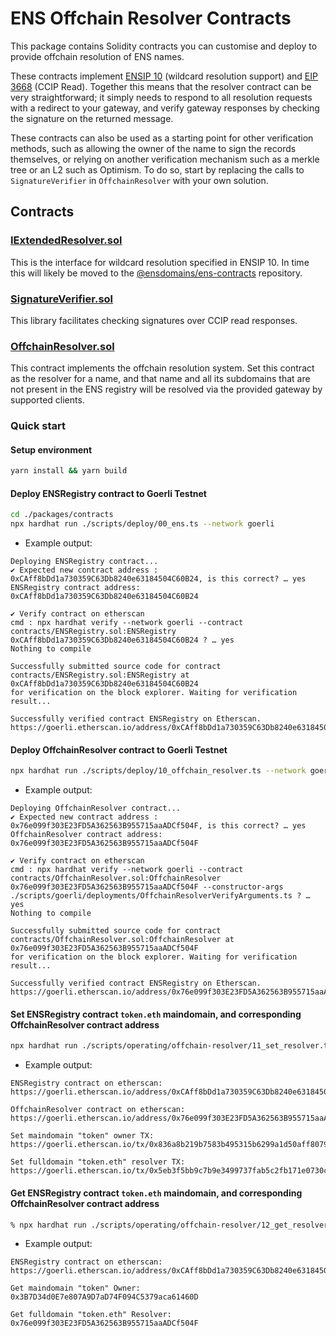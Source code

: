 # ENS Offchain Resolver Contracts

This package contains Solidity contracts you can customise and deploy to provide offchain resolution of ENS names.

These contracts implement [ENSIP 10](https://docs.ens.domains/ens-improvement-proposals/ensip-10-wildcard-resolution) (wildcard resolution support) and [EIP 3668](https://eips.ethereum.org/EIPS/eip-3668) (CCIP Read). Together this means that the resolver contract can be very straightforward; it simply needs to respond to all resolution requests with a redirect to your gateway, and verify gateway responses by checking the signature on the returned message.

These contracts can also be used as a starting point for other verification methods, such as allowing the owner of the name to sign the records themselves, or relying on another verification mechanism such as a merkle tree or an L2 such as Optimism. To do so, start by replacing the calls to `SignatureVerifier` in `OffchainResolver` with your own solution.

## Contracts

### [IExtendedResolver.sol](contracts/IExtendedResolver.sol)

This is the interface for wildcard resolution specified in ENSIP 10. In time this will likely be moved to the [@ensdomains/ens-contracts](https://github.com/ensdomains/ens-contracts) repository.

### [SignatureVerifier.sol](contracts/SignatureVerifier.sol)

This library facilitates checking signatures over CCIP read responses.

### [OffchainResolver.sol](contracts/OffchainResolver.sol)

This contract implements the offchain resolution system. Set this contract as the resolver for a name, and that name and all its subdomains that are not present in the ENS registry will be resolved via the provided gateway by supported clients.

### Quick start

#### Setup environment

```bash
yarn install && yarn build
```

#### Deploy ENSRegistry contract to Goerli Testnet

```bash
cd ./packages/contracts
npx hardhat run ./scripts/deploy/00_ens.ts --network goerli
```

- Example output:

```
Deploying ENSRegistry contract...
✔ Expected new contract address : 0xCAff8bDd1a730359C63Db8240e63184504C60B24, is this correct? … yes
ENSRegistry contract address: 0xCAff8bDd1a730359C63Db8240e63184504C60B24

✔ Verify contract on etherscan
cmd : npx hardhat verify --network goerli --contract contracts/ENSRegistry.sol:ENSRegistry 0xCAff8bDd1a730359C63Db8240e63184504C60B24 ? … yes
Nothing to compile

Successfully submitted source code for contract
contracts/ENSRegistry.sol:ENSRegistry at 0xCAff8bDd1a730359C63Db8240e63184504C60B24
for verification on the block explorer. Waiting for verification result...

Successfully verified contract ENSRegistry on Etherscan.
https://goerli.etherscan.io/address/0xCAff8bDd1a730359C63Db8240e63184504C60B24#code
```

#### Deploy OffchainResolver contract to Goerli Testnet

```bash
npx hardhat run ./scripts/deploy/10_offchain_resolver.ts --network goerli
```

- Example output:

```
Deploying OffchainResolver contract...
✔ Expected new contract address : 0x76e099f303E23FD5A362563B955715aaADCf504F, is this correct? … yes
OffchainResolver contract address: 0x76e099f303E23FD5A362563B955715aaADCf504F

✔ Verify contract on etherscan
cmd : npx hardhat verify --network goerli --contract contracts/OffchainResolver.sol:OffchainResolver 0x76e099f303E23FD5A362563B955715aaADCf504F --constructor-args ./scripts/goerli/deployments/OffchainResolverVerifyArguments.ts ? … yes
Nothing to compile

Successfully submitted source code for contract
contracts/OffchainResolver.sol:OffchainResolver at 0x76e099f303E23FD5A362563B955715aaADCf504F
for verification on the block explorer. Waiting for verification result...

Successfully verified contract ENSRegistry on Etherscan.
https://goerli.etherscan.io/address/0x76e099f303E23FD5A362563B955715aaADCf504F#code
```

#### Set ENSRegistry contract `token.eth` maindomain, and corresponding OffchainResolver contract address

```bash
npx hardhat run ./scripts/operating/offchain-resolver/11_set_resolver.ts --network goerli
```

- Example output:

```
ENSRegistry contract on etherscan: https://goerli.etherscan.io/address/0xCAff8bDd1a730359C63Db8240e63184504C60B24

OffchainResolver contract on etherscan: https://goerli.etherscan.io/address/0x76e099f303E23FD5A362563B955715aaADCf504F

Set maindomain "token" owner TX: https://goerli.etherscan.io/tx/0x836a8b219b7583b495315b6299a1d50aff80793f32d95ee356d9489976f3c1bb

Set fulldomain "token.eth" resolver TX: https://goerli.etherscan.io/tx/0x5eb3f5bb9c7b9e3499737fab5c2fb171e0730c7d84cacb1aa40ec60c16e87bad
```

#### Get ENSRegistry contract `token.eth` maindomain, and corresponding OffchainResolver contract address

```bash
% npx hardhat run ./scripts/operating/offchain-resolver/12_get_resolver.ts --network goerli
```

- Example output:

```
ENSRegistry contract on etherscan: https://goerli.etherscan.io/address/0xCAff8bDd1a730359C63Db8240e63184504C60B24

Get maindomain "token" Owner: 0x3B7D34d0E7e807A9D7aD74F094C5379aca61460D

Get fulldomain "token.eth" Resolver: 0x76e099f303E23FD5A362563B955715aaADCf504F
```
